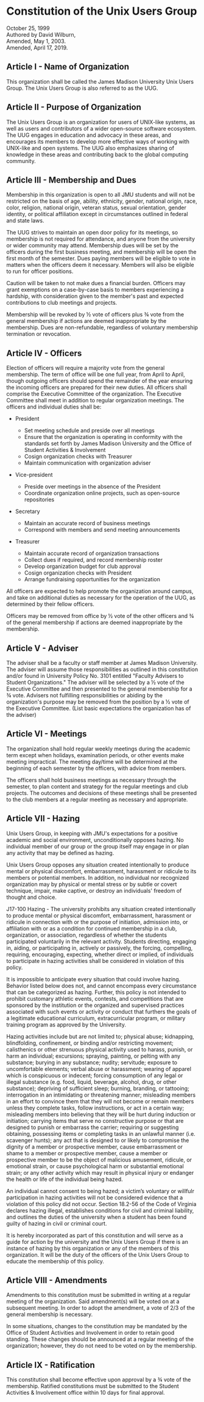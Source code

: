 # Constitution of the Unix Users Group

October 25, 1999  
Authored by David Wilburn,  
Amended, May 1, 2003.  
Amended, April 17, 2019.  

## Article I - Name of Organization

This organization shall be called the James Madison University Unix Users
Group. The Unix Users Group is also referred to as the UUG.

## Article II - Purpose of Organization

The Unix Users Group is an organization for users of UNIX-like systems, as well
as users and contributors of a wider open-source software ecosystem. The UUG
engages in education and advocacy in these areas, and encourages its members
to develop more effective ways of working with UNIX-like and open systems. The
UUG also emphasizes sharing of knowledge in these areas and contributing back
to the global computing community.

## Article III - Membership and Dues

Membership in this organization is open to all JMU students and will not be
restricted on the basis of age, ability, ethnicity, gender, national origin,
race, color, religion, national origin, veteran status, sexual orientation,
gender identity, or political affiliation except in circumstances outlined in
federal and state laws.

The UUG strives to maintain an open door policy for its meetings, so membership
is not required for attendance, and anyone from the university or wider
community may attend. Membership dues will be set by the officers during the
first business meeting, and membership will be open the first month of the
semester. Dues paying members will be eligible to vote in matters when the
officers deem it necessary. Members will also be eligible to run for officer
positions.

Caution will be taken to not make dues a financial burden. Officers may grant
exemptions on a case-by-case basis to members experiencing a hardship, with
consideration given to the member's past and expected contributions to club
meetings and projects.

Membership will be revoked by ½ vote of officers plus ¾ vote from the general
membership if actions are deemed inappropriate by the membership. Dues are
non-refundable, regardless of voluntary membership termination or revocation.

## Article IV - Officers

Election of officers will require a majority vote from the general membership.
The term of office will be one full year, from April to April, though outgoing
officers should spend the remainder of the year ensuring the incoming officers
are prepared for their new duties. All officers shall comprise the Executive
Committee of the organization. The Executive Committee shall meet in addition
to regular organization meetings. The officers and individual duties shall be:

- President
  - Set meeting schedule and preside over all meetings
  - Ensure that the organization is operating in conformity with the standards
  set forth by James Madison University and the Office of Student Activities &
  Involvement
  - Cosign organization checks with Treasurer
  - Maintain communication with organization adviser

- Vice-president
  - Preside over meetings in the absence of the President
  - Coordinate organization online projects, such as open-source repositories

- Secretary
  - Maintain an accurate record of business meetings
  - Correspond with members and send meeting announcements

- Treasurer
  - Maintain accurate record of organization transactions
  - Collect dues if required, and record membership roster
  - Develop organization budget for club approval
  - Cosign organization checks with President
  - Arrange fundraising opportunities for the organization

All officers are expected to help promote the organization around campus, and
take on additional duties as necessary for the operation of the UUG, as
determined by their fellow officers.

Officers may be removed from office by ½ vote of the other officers and ¾ of
the general membership if actions are deemed inappropriate by the membership.

## Article V - Adviser

The adviser shall be a faculty or staff member at James Madison University. The
adviser will assume those responsibilities as outlined in this constitution
and/or found in University Policy No. 3101 entitled "Faculty Advisers to
Student Organizations." The adviser will be selected by a ½ vote of the
Executive Committee and then presented to the general membership for a ¾ vote.
Advisers not fulfilling responsibilities or abiding by the organization's
purpose may be removed from the position by a ½ vote of the Executive
Committee. (List basic expectations the organization has of the adviser)

## Article VI - Meetings

The organization shall hold regular weekly meetings during the academic term
except when holidays, examination periods, or other events make meeting
impractical. The meeting day/time will be determined at the beginning of each
semester by the officers, with advice from members.

The officers shall hold business meetings as necessary through the semester,
to plan content and strategy for the regular meetings and club projects. The
outcomes and decisions of these meetings shall be presented to the club members
at a regular meeting as necessary and appropriate.

## Article VII - Hazing 

Unix Users Group, in keeping with JMU's expectations for a positive academic
and social environment, unconditionally opposes hazing. No individual member of
our group or the group itself may engage in or plan any activity that may be
defined as hazing.

Unix Users Group opposes any situation created intentionally to produce mental
or physical discomfort, embarrassment, harassment or ridicule to its members
or potential members. In addition, no individual nor recognized organization
may by physical or mental stress or by subtle or covert technique, impair, make
captive, or destroy an individuals' freedom of thought and choice.

J17-100 Hazing - The university prohibits any situation created intentionally
to produce mental or physical discomfort, embarrassment, harassment or ridicule
in connection with or the purpose of initiation, admission into, or affiliation
with or as a condition for continued membership in a club, organization, or
association, regardless of whether the students participated voluntarily in the
relevant activity. Students directing, engaging in, aiding, or participating
in, actively or passively, the forcing, compelling, requiring, encouraging,
expecting, whether direct or implied, of individuals to participate in hazing
activities shall be considered in violation of this policy.

It is impossible to anticipate every situation that could involve hazing.
Behavior listed below does not, and cannot encompass every circumstance that
can be categorized as hazing. Further, this policy is not intended to prohibit
customary athletic events, contests, and competitions that are sponsored by the
institution or the organized and supervised practices associated with such
events or activity or conduct that furthers the goals of a legitimate
educational curriculum, extracurricular program, or military training program
as approved by the University.

Hazing activities include but are not limited to; physical abuse; kidnapping,
blindfolding, confinement, or binding and/or restricting movement; calisthenics
or other strenuous physical activity used to harass, punish, or harm an
individual; excursions; spraying, painting, or pelting with any substance;
burying in any substance; nudity; servitude; exposure to uncomfortable elements;
verbal abuse or harassment; wearing of apparel which is conspicuous or indecent;
forcing consumption of any legal or illegal substance (e.g. food, liquid,
beverage, alcohol, drug, or other substance); depriving of sufficient sleep;
burning, branding, or tattooing; interrogation in an intimidating or threatening
manner; misleading members in an effort to convince them that they will not
become or remain members unless they complete tasks, follow instructions, or act
in a certain way; misleading members into believing that they will be hurt
during induction or initiation; carrying items that serve no constructive
purpose or that are designed to punish or embarrass the carrier; requiring or
suggesting obtaining, possessing items or completing tasks in an unlawful manner
(i.e. scavenger hunts); any act that is designed to or likely to compromise the
dignity of a member or prospective member, cause embarrassment or shame to a
member or prospective member, cause a member or prospective member to be the
object of malicious amusement, ridicule, or emotional strain, or cause
psychological harm or substantial emotional strain; or any other activity which
may result in physical injury or endanger the health or life of the individual
being hazed.

An individual cannot consent to being hazed; a victim’s voluntary or willfulr
participation in hazing activities will not be considered evidence that a
violation of this policy did not occur. Section 18.2-56 of the Code of Virginia
declares hazing illegal, establishes conditions for civil and criminal
liability, and outlines the duties of the university when a student has been
found guilty of hazing in civil or criminal court.

It is hereby incorporated as part of this constitution and will serve as a guide
for action by the university and the Unix Users Group if there is an instance
of hazing by this organization or any of the members of this organization.  It
will be the duty of the officers of the Unix Users Group to educate the
membership of this policy.

## Article VIII - Amendments

Amendments to this constitution must be submitted in writing at a regular
meeting of the organization. Said amendment(s) will be voted on at a subsequent
meeting. In order to adopt the amendment, a vote of 2/3 of the general
membership is necessary.

In some situations, changes to the constitution may be mandated by the Office
of Student Activities and Involvement in order to retain good standing. These
changes should be announced at a regular meeting of the organization; however,
they do not need to be voted on by the membership.
 
## Article IX - Ratification

This constitution shall become effective upon approval by a ¾ vote of the
membership. Ratified constitutions must be submitted to the Student Activities
& Involvement office within 10 days for final approval.
